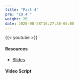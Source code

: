 ```yaml
---
title: "Part 4"
pre: "10.4 "
weight: 20
date: 2020-08-28T16:27:26-05:00
---
```


{{< youtube  >}}

<!-- CIS 115: https://youtu.be/ -->

#### Resources
* [Slides](/1-cc110/10-internethistory/slides/10-History_of_the_Internet.pdf)

#### Video Script

